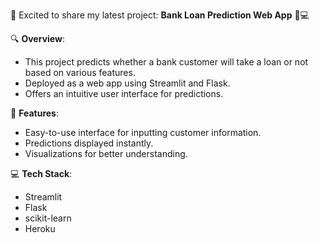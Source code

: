 
🚀 Excited to share my latest project: **Bank Loan Prediction Web App** 🏦💻

🔍 **Overview**:
- This project predicts whether a bank customer will take a loan or not based on various features.
- Deployed as a web app using Streamlit and Flask.
- Offers an intuitive user interface for predictions.

🎨 **Features**:
- Easy-to-use interface for inputting customer information.
- Predictions displayed instantly.
- Visualizations for better understanding.

💻 **Tech Stack**:
- Streamlit
- Flask
- scikit-learn
- Heroku
